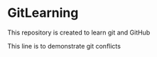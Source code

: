 # GitLearning

This repository is created to learn git and GitHub

This line is to demonstrate git conflicts

